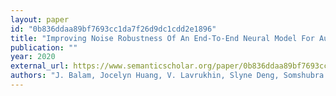 ```yaml
---
layout: paper
id: "0b836ddaa89bf7693cc1da7f26d9dc1cdd2e1896"
title: "Improving Noise Robustness Of An End-To-End Neural Model For Automatic Speech Recognition"
publication: ""
year: 2020
external_url: https://www.semanticscholar.org/paper/0b836ddaa89bf7693cc1da7f26d9dc1cdd2e1896
authors: "J. Balam, Jocelyn Huang, V. Lavrukhin, Slyne Deng, Somshubra Majumdar, B. Ginsburg"
---
```

